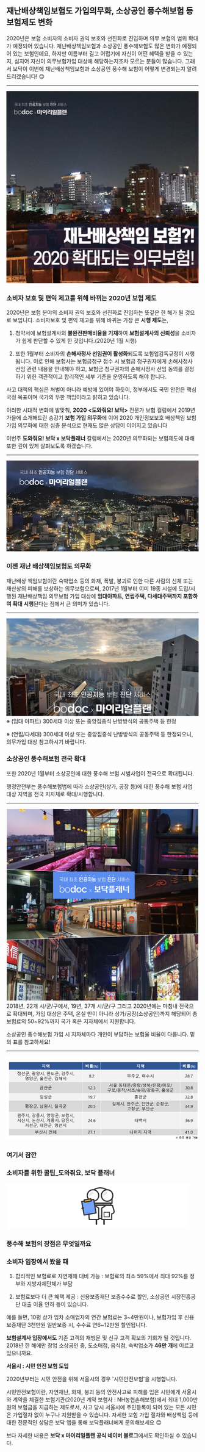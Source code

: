 ## 재난배상책임보험도 가입의무화, 소상공인 풍수해보험 등 보험제도 변화

2020년은 보험 소비자의 소비자 권익 보호와 선진화로 진입하며 의무 보험의 범위 확대가 예정되어 있습니다. 재난배상책임보험과 소상공인 풍수해보험도 많은 변화가 예정되어 있는 보험인데요, 하지만 이름부터 길고 어렵기에 자신이 어떤 혜택을 받을 수 있는지, 심지어 자신이 의무보험가입 대상에 해당하는지조차 모르는 분들이 많습니다. 그래서 보닥이 이번에 재난배상책임보험과 소상공인 풍수해 보험이 어떻게 변경되는지 알려드리겠습니다! 😊

---------------------------------------

![alt img](https://raw.githubusercontent.com/aijinet/doctor-contents/master/contents/202001/200120-4/4_재난배상책임_보험도_가입_의무화_01.png)

### 소비자 보호 및 편익 제고를 위해 바뀌는 2020년 보험 제도

2020년은 보험 분야의 소비자 권익 보호와 선진화로 진입하는 뜻깊은 한 해가 될 것으로 보입니다. 소비자보호 및 편익 제고를 위해 바뀌는 가장 큰 **시행 제도**는,

1. 청약서에 보험설계사의 **불완전판매비율을 기재**하여 **보험설계사의 신뢰성**을 소비자가 쉽게 판단할 수 있게 한 것입니다.(2020년 1월 시행)

2. 또한 1월부터 소비자의 **손해사정사 선임권이 활성화**되도록 보험업감독규정이 시행됩니다. 이로 인해 보험사는 보험금청구 접수 시 보험금 청구권자에게 손해사정사 선임 관련 내용을 안내해야 하고, 보험금 청구권자의 손해사정사 선임 동의를 결정하기 위한 객관적이고 합리적인 세부 기준을 운영하도록 해야 합니다.

사고 대책의 핵심은 처벌이 아니라 예방에 있어야 하듯이, 정부에서도 국민 안전은 핵심 국정 목표이며 국가의 무한 책임이라고 밝히고 있습니다.

이러한 시대적 변화에 발맞춰, **2020 <도와줘요! 보닥>** 전문가 보험 컬럼에서 2019년 가을에 소개해드린 승강기 **보험 가입 의무화**에 이어 2020 개인정보보호 배상책임 보험 가입 의무화에 대한 심층 분석으로 현재도 많은 상담이 이어지고 있습니다

이번주 **도와줘요! 보닥 x 보닥플래너** 칼럼에서는 2020년 의무화되는 보험제도에 대해 또한 깊이 있게 살펴보도록 하겠습니다.

---------------------------------------

![alt img](https://raw.githubusercontent.com/aijinet/doctor-contents/master/contents/202001/200120-4/4_재난배상책임_보험도_가입_의무화_02.png)

### 이젠 재난 배상책임보험도 의무화

재난배상 책임보험이란 숙박업소 등의 화재, 폭발, 붕괴로 인한 다른 사람의 신체 또는 재산상의 피해를 보상하는 의무보험으로써, 2017년 1월부터 이미 19종 시설에 도입/시행된 재난배상책임 의무보험 가입 대상에 **임대아파트, 연립주택, 다세대주택까지 포함하여 확대 시행**된다는 점에서 큰 의미가 있습니다.

---------------------------------------

![alt img](https://raw.githubusercontent.com/aijinet/doctor-contents/master/contents/202001/200120-4/4_재난배상책임_보험도_가입_의무화_03.png)
※ (임대 아파트) 300세대 이상 또는 중앙집중식 난방방식의 공통주택 등 한정

※ (연립/다세대) 300세대 이상 또는 중앙집중식 난방방식의 공동주택 등 한정되오니, 의무가입 대상 참고하시기 바랍니다.

### 소상공인 풍수해보험 전국 확대

또한 2020년 1월부터 소상공인에 대한 풍수해 보험 시범사업이 전국으로 확대됩니다.

행정안전부는 풍수해보험법에 따라 소상공인(상가, 공장 등)에 대한 풍수해 보험 사업 대상 지역을 전국 지자체로 확대/시행합니다.

---------------------------------------

![alt img](https://raw.githubusercontent.com/aijinet/doctor-contents/master/contents/202001/200120-4/4_재난배상책임_보험도_가입_의무화_04.png)
2018년, 22개 시/군/구에서, 19년, 37개 시/군/구 그리고 2020년에는 마침내 전국으로 확대되며, 가입 대상은 주택, 온실 만이 아니라 상가/공장(소상공인)까지 해당되어 총 보험료의 50~92%까지 국가 혹은 지자체에서 지원합니다.

소상공인 풍수해보험 가입 시 지자체마다 개인이 부담하는 보험율 비율이 다릅니다. 밑의 표를 참고하세요!

---------------------------------------

![alt img](https://raw.githubusercontent.com/aijinet/doctor-contents/master/contents/202001/200120-4/4_재난배상책임_보험도_가입_의무화_05.png)

### 여기서 잠깐
### 소비자를 위한 꿀팁_도와줘요, 보닥 플래너
![alt img](https://raw.githubusercontent.com/aijinet/doctor-contents/master/contents/common/bodoc.png)

### 풍수해 보험의 장점은 무엇일까요
### 소비자 입장에서 봤을 때

1. 합리적인 보험료로 자연재해 대비 가능 : 보험료의 최소 59%에서 최대 92%를 정부와 지방자체단체가 부담

2. 보험료보다 더 큰 혜택 제공 : 신용보증재단 보증수수료 할인, 소상공인 시장진흥공단 대출 이율 인하 등이 있습니다.

예를 들면, 10평 상가 임차 소매업자의 연간 보험료는 3~4만원이나, 보험가입 후 신용보증재단 3천만원 일반보증 시, 수수료 연6~12만원 할인됩니다.

**보험설계사 입장에서도** 기존 고객의 재방문 및 신규 고객 확보의 기회가 될 것입니다. 2018년 한 해에만 창업 소상공인 중, 도소매점, 음식점, 숙박업소가 **46만 개**에 이르고 있으니까요.

**서울시 : 시민 안전 보험 도입**

2020년부터는 시민 안전을 위해 서울시의 경우 '시민안전보험'을 시행합니다.

시민안전보험이란, 자연재난, 화재, 붕괴 등의 안전사고로 피해를 입은 시민에게 서울시와 계약을 체결한 보험기관(2020년 계약 보험사 : NH농협손해보험)에서 최대 1,000만원의 보험금을 지급하는 제도로서, 사고 당시 서울시에 주민등록이 되어 있는 모든 시민은 가입절차 없이 누구나 지원받을 수 있습니다. 자세한 보험 가입 절차와 배상책임 등에 대한 전문적인 상담은 보닥 앱을 통해 보닥플래너에게 문의해보세요 😊

보다 자세한 내용은 **보닥 x 마이리얼플랜 공식 네이버 블로그**에서도 확인하실 수 있습니다.
